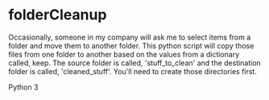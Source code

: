 # folderCleanup
Occasionally, someone in my company will ask me to select items from a folder and move them to another folder.  This python script will copy those files from one folder to another based on the values from a dictionary called, keep.  The source folder is called, 'stuff_to_clean' and the destination folder is called, 'cleaned_stuff'.  You'll need to create those directories first.

Python 3
